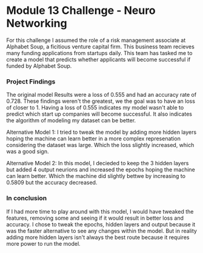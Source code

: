 # Module 13 Challenge - Neuro Networking 

For this challenge I assumed the role of a risk management associate at Alphabet Soup, a ficitious venture capital firm. This business team recieves many funding applications from startups daily. This team has tasked me to create a model that predicts whether applicants will become successful if funded by Alphabet Soup. 

### Project Findings
The original model Results were a loss of 0.555 and had an accuracy rate of 0.728. These findings weren't the greatest, we the goal was to have an loss of closer to 1. Having a loss of 0.555 indicates my model wasn't able to predict which start up companies will become successful. It also indicates the algorithm of modeling my dataset can be better.

Alternative Model 1:
I tried to tweak the model by adding more hidden layers hoping the machine can learn better in a more complex represenation considering the dataset was large. Which the loss slightly increased, which was a good sign.

Alternative Model 2:
In this model, I decieded to keep the 3 hidden layers but added 4 output neurions and increased the epochs hoping the machine can learn better. Which the machine did slightly bettwe by increasing to 0.5809 but the accuracy decreased.

### In conclusion
If I had more time to play around with this model, I would have tweaked the features, removing some and seeing if it would result in better loss and accuracy. I chose to tweak the epochs, hidden layers and output because it was the faster alternative to see any changes within the model. But in reality adding more hidden layers isn't always the best route because it requires more power to run the model. 